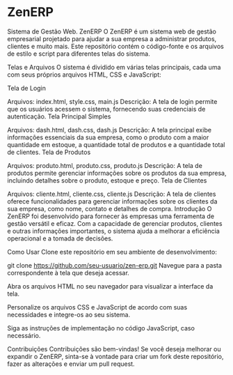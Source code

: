 # ZenERP
Sistema de Gestão Web.
ZenERP 
O ZenERP é um sistema web de gestão empresarial projetado para ajudar a sua empresa a administrar produtos, clientes e muito mais. Este repositório contém o código-fonte e os arquivos de estilo e script para diferentes telas do sistema.

Telas e Arquivos
O sistema é dividido em várias telas principais, cada uma com seus próprios arquivos HTML, CSS e JavaScript:

Tela de Login

Arquivos: index.html, style.css, main.js
Descrição: A tela de login permite que os usuários acessem o sistema, fornecendo suas credenciais de autenticação.
Tela Principal Simples

Arquivos: dash.html, dash.css, dash.js
Descrição: A tela principal exibe informações essenciais da sua empresa, como o produto com a maior quantidade em estoque, a quantidade total de produtos e a quantidade total de clientes.
Tela de Produtos

Arquivos: produto.html, produto.css, produto.js
Descrição: A tela de produtos permite gerenciar informações sobre os produtos da sua empresa, incluindo detalhes sobre o produto, estoque e preço.
Tela de Clientes

Arquivos: cliente.html, cliente.css, cliente.js
Descrição: A tela de clientes oferece funcionalidades para gerenciar informações sobre os clientes da sua empresa, como nome, contato e detalhes de compra.
Introdução
O ZenERP foi desenvolvido para fornecer às empresas uma ferramenta de gestão versátil e eficaz. Com a capacidade de gerenciar produtos, clientes e outras informações importantes, o sistema ajuda a melhorar a eficiência operacional e a tomada de decisões.

Como Usar
Clone este repositório em seu ambiente de desenvolvimento:

git clone https://github.com/seu-usuario/zen-erp.git
Navegue para a pasta correspondente à tela que deseja acessar.

Abra os arquivos HTML no seu navegador para visualizar a interface da tela.

Personalize os arquivos CSS e JavaScript de acordo com suas necessidades e integre-os ao seu sistema.

Siga as instruções de implementação no código JavaScript, caso necessário.

Contribuições
Contribuições são bem-vindas! Se você deseja melhorar ou expandir o ZenERP, sinta-se à vontade para criar um fork deste repositório, fazer as alterações e enviar um pull request.
